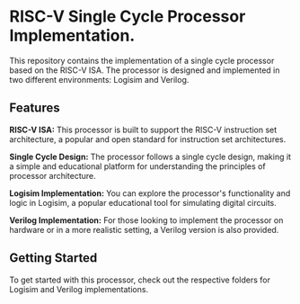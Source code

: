 # RISC-V Single Cycle Processor Implementation.

This repository contains the implementation of a single cycle processor based on the RISC-V ISA. The processor is designed and implemented in two different environments: Logisim and Verilog.
## Features

   **RISC-V ISA:** 
   This processor is built to support the RISC-V instruction set architecture, a popular and open standard for instruction set architectures.

   **Single Cycle Design:** 
   The processor follows a single cycle design, making it a simple and educational platform for understanding the principles of processor architecture.

   **Logisim Implementation:** 
   You can explore the processor's functionality and logic in Logisim, a popular educational tool for simulating digital circuits.

   **Verilog Implementation:** 
   For those looking to implement the processor on hardware or in a more realistic setting, a Verilog version is also provided.

## Getting Started

To get started with this processor, check out the respective folders for Logisim and Verilog implementations. 
